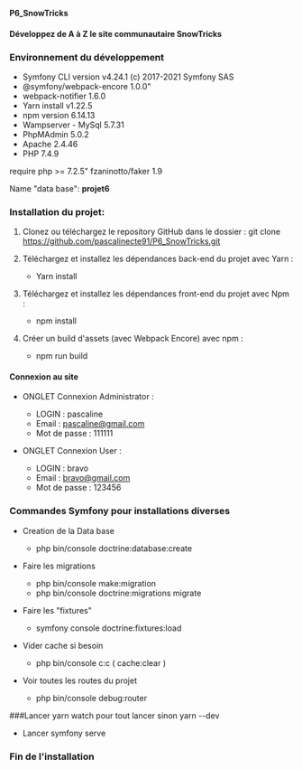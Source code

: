 **P6_SnowTricks** 
#### Développez de A à Z le site communautaire SnowTricks ####

### Environnement du développement ###


<ul>
<li> Symfony CLI version v4.24.1 (c) 2017-2021 Symfony SAS </li>
<li> @symfony/webpack-encore 1.0.0"</li>
<li> webpack-notifier 1.6.0</li>
<li> Yarn install v1.22.5</li>
<li> npm version 6.14.13</li>
<li> Wampserver - MySql 5.7.31 </li>
<li> PhpMAdmin 5.0.2</li>
<li> Apache 2.4.46</li>
<li> PHP 7.4.9</li>
</ul>

 require php >= 7.2.5"
 fzaninotto/faker 1.9
 
 Name "data base": <strong>projet6</strong>
 
 ### Installation du projet: ###
 
 1. Clonez ou téléchargez le repository GitHub dans le dossier :
  git clone https://github.com/pascalinecte91/P6_SnowTricks.git
  
 2. Téléchargez et installez les dépendances back-end du projet avec Yarn :
    - Yarn install
    
 3. Téléchargez et installez les dépendances front-end du projet avec Npm :
    - npm install
    
 4. Créer un build d'assets (avec Webpack Encore) avec npm :
    - npm run build
    
 #### Connexion au site ####
- ONGLET  Connexion  Administrator : 
  - LOGIN : pascaline
  - Email : pascaline@gmail.com
  - Mot de passe : 111111
 
- ONGLET  Connexion  User : 
  - LOGIN : bravo
  - Email : bravo@gmail.com
  - Mot de passe : 123456
 
 ### Commandes Symfony pour installations diverses ###
 
 - Creation de la Data base
    - php bin/console doctrine:database:create
 - Faire les migrations
    - php bin/console make:migration
    - php bin/console doctrine:migrations migrate
 - Faire les "fixtures"
    - symfony console doctrine:fixtures:load
 
 - Vider cache si besoin
    - php bin/console c:c   ( cache:clear )
    
 - Voir toutes les routes du projet
    - php bin/console debug:router

###Lancer yarn watch  pour tout lancer sinon yarn --dev
- Lancer symfony serve
    
 ### Fin de l'installation ###
    

